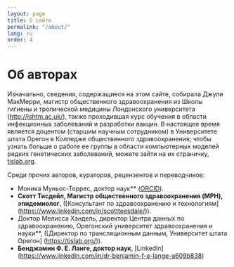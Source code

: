 ```yaml
---
layout: page
title: О сайте
permalink: "/about/"
lang: ru
order: 4
---
```

# Об авторах

Изначально, сведения, содержащиеся на этом сайте, собирала Джули МакМерри, магистр общественного здравоохранения из Школы гигиены и тропической медицины Лондонского университета (http://lshtm.ac.uk/), также проходившая курс обучения в области инфекционных заболеваний и разработки вакцин. В настоящее время является доцентом (старшим научным сотрудником) в Университете штата Орегон в Колледже общественного здравоохранения; чтобы узнать больше о работе ее группы в области компьютерных моделей редких генетических заболеваний, можете зайти на их страничку, [tislab.org](http://tislab.org/).

Среди прочих авторов, кураторов, рецензентов и переводчиков:

- Моника Муньос-Торрес, доктор наук** ([ORCID](https://orcid.org/0000-0001-8430-6039)).
- **Скотт Тисдейл, Магистр общественного здравоохранения (MPH), эпидемиолог**, ([Консультант по здравоохранению и технологиям] (https://www.linkedin.com/in/scottteesdale/)).
- Доктор Мелисса Хэндель, директор Центра данных по здравоохранению, Орегонский университет здравоохранения и науки**, ([Директор по трансляционным данным, Университет штата Орегон] (https://tislab.org/)).
- **Бенджамин Ф. Е. Ланге, доктор наук**, [LinkedIn] (https://www.linkedin.com/in/dr-benjamin-f-e-lange-a609b838)
